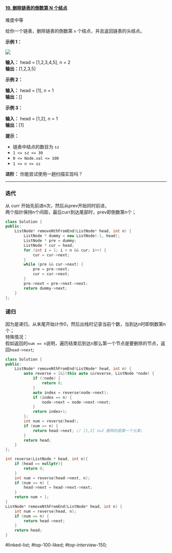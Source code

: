 #### [19. 删除链表的倒数第 N 个结点](https://leetcode.cn/problems/remove-nth-node-from-end-of-list/)

难度中等

给你一个链表，删除链表的倒数第 `n` 个结点，并且返回链表的头结点。

**示例 1：**

![](https://assets.leetcode.com/uploads/2020/10/03/remove_ex1.jpg)

**输入：** head = [1,2,3,4,5], n = 2  
**输出：**[1,2,3,5]

**示例 2：**

**输入：** head = [1], n = 1  
**输出：**[]

**示例 3：**

**输入：** head = [1,2], n = 1  
**输出：**[1]

**提示：**

-   链表中结点的数目为 `sz`
-   `1 <= sz <= 30`
-   `0 <= Node.val <= 100`
-   `1 <= n <= sz`

**进阶：** 你能尝试使用一趟扫描实现吗？
---- ----
### 迭代
从 curr 开始先前进n次，然后从prev开始同时前进，  
两个指针保持n个间距，最后curr到达尾部时，prev即倒数第n个；
```cpp
class Solution {
public:
    ListNode* removeNthFromEnd(ListNode* head, int n) {
        ListNode * dummy = new ListNode(-1, head);
        ListNode * pre = dummy;
        ListNode * cur = head;
        for (int i = 1; i < n && cur; i++) {
            cur = cur->next;
        }
        while (pre && cur->next) {
            pre = pre->next;
            cur = cur->next;
        }
        pre->next = pre->next->next;
        return dummy->next;
    }
};
```
### 递归 
因为是递归，从末尾开始计作0，然后出栈时记录当前个数，当到达n时即倒数第n个；  
特殊情况：  
假如返回的`num == n`说明，遍历结束后到达n那么第一个节点是要删除的节点，返回`head->next`;
```cpp
class Solution {
public:
    ListNode* removeNthFromEnd(ListNode* head, int n) {
        auto reverse = [&](this auto &&reverse, ListNode *node) {
            if (!node) {
                return 0;
            }
            auto index = reverse(node->next);
            if (index == n) {
                node->next = node->next->next;
            }
            return index+1;
        };
        int num = reverse(head);
        if (num == n) {
            return head->next; // [1,2] n=2 删除的是第一个元素;
        }
        return head;
    }
};
```

```cpp
int reverse(ListNode * head, int n){
    if (head == nullptr){
        return 0;
    }
    int num = reverse(head->next, n);
    if (num == n) {
        head->next = head->next->next;
    }
    return num + 1;
}
ListNode* removeNthFromEnd(ListNode* head, int n) {
    int num = reverse(head, n);
    if (num == n) {
        return head->next;
    }
    return head;
}
```
#linked-list; #top-100-liked; #top-interview-150; 